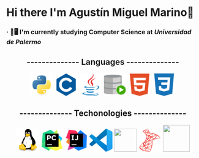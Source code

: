 # Hi there I'm Agustín Miguel Marino👋
### · 🏢🖥️ I'm currently studying Computer Science at <em> Universidad de Palermo </em> 

<h2 align="center">-------------- Languages --------------</h2>
  <p align="center">
    <img src="https://github.com/devicons/devicon/blob/master/icons/python/python-original.svg" width=60 height=60>
    <img src="https://github.com/devicons/devicon/blob/master/icons/c/c-plain.svg" width=60 height=60>
    <img src="https://github.com/devicons/devicon/blob/master/icons/java/java-original.svg" width=60 height=60>
    <img src="https://github.com/devicons/devicon/blob/master/icons/sqldeveloper/sqldeveloper-original.svg" width=60 height=60>
    <img src="https://github.com/devicons/devicon/blob/master/icons/html5/html5-plain.svg" width=60 height=60>
    <img src="https://github.com/devicons/devicon/blob/master/icons/css3/css3-plain.svg" width=60 height=60>
  </p>
<h2 align="center">-------------- Techonologies --------------</h2>
  <p align="center">
    <img src="https://github.com/devicons/devicon/blob/master/icons/linux/linux-original.svg" width=60 height=60>
    <img src="https://github.com/devicons/devicon/blob/master/icons/pycharm/pycharm-original.svg" width=60 height=60>
    <img src="https://github.com/devicons/devicon/blob/master/icons/intellij/intellij-original.svg" width=60 height=60>
    <img src="https://github.com/devicons/devicon/blob/master/icons/vscode/vscode-original.svg" width=60 height=60>
    <img src="https://github.com/jgraph/drawio-desktop/blob/dev/build/128x128.png" width=60 height=60>
    <img src="https://github.com/devicons/devicon/blob/master/icons/microsoftsqlserver/microsoftsqlserver-plain.svg" width=60 height=60>
    <img src="https://upload.wikimedia.org/wikipedia/commons/d/d5/Virtualbox_logo.png" width=70 height=70>
  </p>

<!--
**Amarin38/Amarin38** is a ✨ _special_ ✨ repository because its `README.md` (this file) appears on your GitHub profile.


- 🔭 I’m currently working on ...
- 🌱 I’m currently learning ...
- 👯 I’m looking to collaborate on ...
- 🤔 I’m looking for help with ...
- 📫 How to reach me: ...

-->
